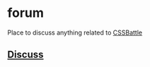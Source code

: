 # forum
Place to discuss anything related to [CSSBattle](https://cssbattle.dev)

## [Discuss](https://github.com/cssbattle/forum/discussions)
